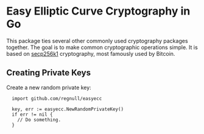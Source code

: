 # Easy Elliptic Curve Cryptography in Go

This package ties several other commonly used cryptography packages together. The goal is to make common cryptographic operations simple. It is based on [secp256k1](https://en.bitcoin.it/wiki/Secp256k1) cryptography, most famously used by Bitcoin.

## Creating Private Keys

Create a new random private key:

```
  import github.com/regnull/easyecc
  
  key, err := easyecc.NewRandomPrivateKey()
  if err != nil {
    // Do something.
  }
```
